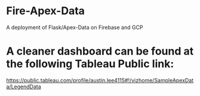 # Fire-Apex-Data
A deployment of Flask/Apex-Data on Firebase and GCP

# A cleaner dashboard can be found at the following Tableau Public link:
https://public.tableau.com/profile/austin.lee4115#!/vizhome/SampleApexData/LegendData
